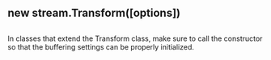 ## new stream.Transform(\[options\])

## 

In classes that extend the Transform class, make sure to call the
constructor so that the buffering settings can be properly
initialized.